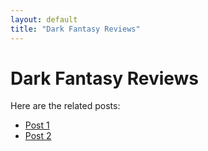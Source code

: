 ```yaml
---
layout: default
title: "Dark Fantasy Reviews"
---
```


# Dark Fantasy Reviews

Here are the related posts:

* [Post 1](../posts/post1.md)
* [Post 2](../posts/post2.md)
